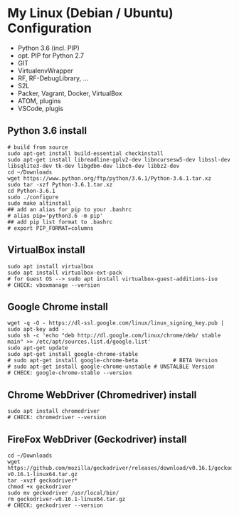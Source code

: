 # My Linux (Debian / Ubuntu) Configuration

- Python 3.6 (incl. PIP)
- opt. PIP for Python 2.7
- GIT
- VirtualenvWrapper
- RF, RF-DebugLibrary, ...
- S2L
- Packer, Vagrant, Docker, VirtualBox
- ATOM, plugins
- VSCode, plugis


Python 3.6 install
------------------

```shell
# build from source
sudo apt-get install build-essential checkinstall
sudo apt-get install libreadline-gplv2-dev libncursesw5-dev libssl-dev libsqlite3-dev tk-dev libgdbm-dev libc6-dev libbz2-dev
cd ~/Downloads
wget https://www.python.org/ftp/python/3.6.1/Python-3.6.1.tar.xz
sudo tar -xzf Python-3.6.1.tar.xz
cd Python-3.6.1
sudo ./configure
sudo make altinstall
## add an alias for pip to your .bashrc
# alias pip='python3.6 -m pip'
## add pip list format to .bashrc
# export PIP_FORMAT=columns
```


VirtualBox install
------------------
```shell
sudo apt install virtualbox
sudo apt install virtualbox-ext-pack
# for Guest OS --> sudo apt install virtualbox-guest-additions-iso
# CHECK: vboxmanage --version
```


Google Chrome install
---------------------

```shell
wget -q -O - https://dl-ssl.google.com/linux/linux_signing_key.pub | sudo apt-key add -
sudo sh -c 'echo "deb http://dl.google.com/linux/chrome/deb/ stable main" >> /etc/apt/sources.list.d/google.list'
sudo apt-get update
sudo apt-get install google-chrome-stable
# sudo apt-get install google-chrome-beta           # BETA Version
# sudo apt-get install google-chrome-unstable # UNSTALBLE Version
# CHECK: google-chrome-stable --version
```


Chrome WebDriver (Chromedriver) install
---------------------------------------

```shell
sudo apt install chromedriver
# CHECK: chromedriver --version
```

FireFox WebDriver (Geckodriver) install
---------------------------------------
```shell
cd ~/Downloads
wget https://github.com/mozilla/geckodriver/releases/download/v0.16.1/geckodriver-v0.16.1-linux64.tar.gz
tar -xvzf geckodriver*
chmod +x geckodriver
sudo mv geckodriver /usr/local/bin/
rm geckodriver-v0.16.1-linux64.tar.gz
# CHECK: geckodriver --version
```
